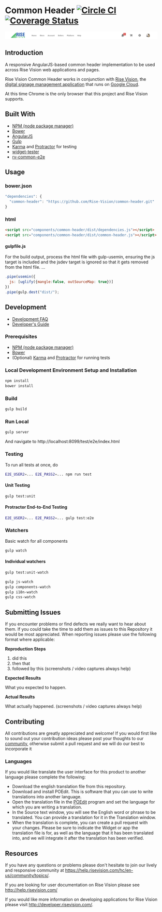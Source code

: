 Common Header [![Circle CI](https://circleci.com/gh/Rise-Vision/common-header.svg?style=svg)](https://circleci.com/gh/Rise-Vision/common-header)  [![Coverage Status](https://coveralls.io/repos/Rise-Vision/common-header/badge.svg?branch=&service=github)](https://coveralls.io/github/Rise-Vision/common-header?branch=)
==============
![](screenshots/header.png)

## Introduction

A responsive AngularJS-based common header implementation to be used across Rise Vision web applications and pages.

Rise Vision Common Header works in conjunction with [Rise Vision](https://www.risevision.com), the [digital signage management application](https://apps.risevision.com/) that runs on [Google Cloud](https://cloud.google.com).

At this time Chrome is the only browser that this project and Rise Vision supports.

## Built With
<!-- example list follows, replace with actual tools used -->

- [NPM (node package manager)](https://www.npmjs.org/)
- [Bower](http://bower.io/)
- [AngularJS](https://https://angularjs.org/)
- [Gulp](http://gulpjs.com/)
- [Karma](https://github.com/karma-runner/karma) and [Protractor](https://github.com/angular/protractor) for testing
- [widget-tester](https://github.com/Rise-Vision/widget-tester.git)
- [rv-common-e2e](https://github.com/Rise-Vision/rv-common-e2e.git)

## Usage

### bower.json
``` js
"dependencies": {
  "common-header": "https://github.com/Rise-Vision/common-header.git"
}
```

### html
``` html
<script src="components/common-header/dist/dependencies.js"></script>
<script src="components/common-header/dist/common-header.js"></script>
```

#### gulpfile.js
For the build output, process the html file with gulp-usemin, ensuring the js
target is included and the jsdev target is ignored so that it gets removed from the html file.
...

``` js
.pipe(usemin({
  js: [uglify({mangle:false, outSourceMap: true})]
})
.pipe(gulp.dest("dist/");
```

## Development
- [Development FAQ](https://developer.risevision.com/documentation/common-header/development-faq)
- [Developer's Guide](https://developer.risevision.com/documentation/common-header/common-header)

### Prerequisites
- [NPM (node package manager)](https://www.npmjs.org/)
- [Bower](http://bower.io/)
- (Optional) [Karma](https://github.com/karma-runner/karma) and [Protractor](https://github.com/angular/protractor) for running tests

### Local Development Environment Setup and Installation
``` bash
npm install
bower install
```

### Build
``` bash
gulp build
```

### Run Local
``` bash
gulp server
```

And navigate to http://localhost:8099/test/e2e/index.html

### Testing

To run all tests at once, do
``` bash
E2E_USER2=... E2E_PASS2=... npm run test
```

#### Unit Testing
``` bash
gulp test:unit
```

#### Protractor End-to-End Testing
``` bash
E2E_USER2=... E2E_PASS2=... gulp test:e2e
```

### Watchers

Basic watch for all components
``` bash
gulp watch
```

#### Individual watchers
``` bash
gulp test:unit-watch
```

``` bash
gulp js-watch
gulp components-watch
gulp i18n-watch
gulp css-watch
```

## Submitting Issues
If you encounter problems or find defects we really want to hear about them. If you could take the time to add them as issues to this Repository it would be most appreciated. When reporting issues please use the following format where applicable:

**Reproduction Steps**

1. did this
2. then that
3. followed by this (screenshots / video captures always help)

**Expected Results**

What you expected to happen.

**Actual Results**

What actually happened. (screenshots / video captures always help)

## Contributing
All contributions are greatly appreciated and welcome! If you would first like to sound out your contribution ideas please post your thoughts to our [community](https://help.risevision.com/hc/en-us/community/topics/), otherwise submit a pull request and we will do our best to incorporate it


### Languages
If you would like translate the user interface for this product to another language please complete the following:
- Download the english translation file from this repository.
- Download and install POEdit. This is software that you can use to write translations into another language.
- Open the translation file in the [POEdit](http://www.poedit.net/) program and set the language for which you are writing a translation.
- In the Source text window, you will see the English word or phrase to be translated. You can provide a translation for it in the Translation window.
- When the translation is complete, you can create a pull request with your changes. Please be sure to indicate the Widget or app the translation file is for, as well as the language that it has been translated into, and we will integrate it after the translation has been verified.


## Resources
If you have any questions or problems please don't hesitate to join our lively and responsive community at https://help.risevision.com/hc/en-us/community/topics/.

If you are looking for user documentation on Rise Vision please see http://help.risevision.com/

If you would like more information on developing applications for Rise Vision please visit http://developer.risevision.com/.
